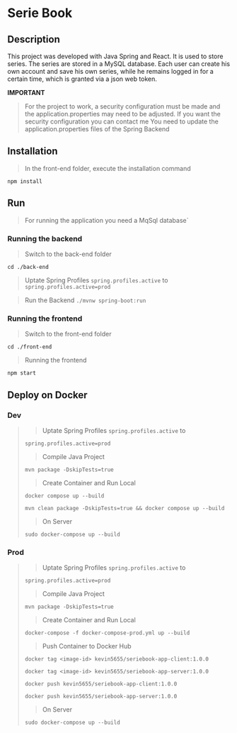 # Serie Book


## Description
This project was developed with Java Spring and React. It is used to store series. The series are stored in a MySQL database.
Each user can create his own account and save his own series, while he remains logged in for a certain time, which is granted via a json web token.


**IMPORTANT**

> For the project to work, a security configuration must be made and the application.properties may need to be adjusted.
> If you want the security configuration you can contact me
> You need to update the application.properties files of the Spring Backend

## Installation
> In the front-end folder, execute the installation command

`npm install`


## Run
> For running the application you need a MqSql database`

### Running the backend

> Switch to the back-end folder

`cd ./back-end`

> Uptate Spring Profiles `spring.profiles.active` to
`spring.profiles.active=prod`

> Run the Backend
`./mvnw spring-boot:run`

### Running the frontend
> Switch to the front-end folder

`cd ./front-end`

> Running the frontend

`npm start`

## Deploy on Docker

### Dev

>> Uptate Spring Profiles `spring.profiles.active` to
>
>`spring.profiles.active=prod`
>
>> Compile Java Project
>
>`mvn package -DskipTests=true`
>
>> Create Container and Run Local
>
>`docker compose up --build`
>
>`mvn clean package -DskipTests=true && docker compose up --build`
>
>> On Server
>
>`sudo docker-compose up --build`


### Prod

>> Uptate Spring Profiles `spring.profiles.active` to
>
>`spring.profiles.active=prod`
>
>> Compile Java Project
>
>`mvn package -DskipTests=true`
>
>> Create Container and Run Local
>
>`docker-compose -f docker-compose-prod.yml up --build`
>
>> Push Container to Docker Hub
>
>`docker tag <image-id> kevin5655/seriebook-app-client:1.0.0`
>
>`docker tag <image-id> kevin5655/seriebook-app-server:1.0.0`
>
>`docker push kevin5655/seriebook-app-client:1.0.0`
>
>`docker push kevin5655/seriebook-app-server:1.0.0`
>
>> On Server
>
>`sudo docker-compose up --build`